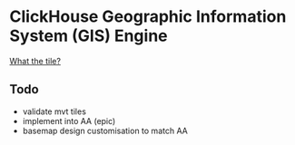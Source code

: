 # ClickHouse Geographic Information System (GIS) Engine

[What the tile?](https://labs.mapbox.com/what-the-tile/)

## Todo
- validate mvt tiles
- implement into AA (epic)
- basemap design customisation to match AA
